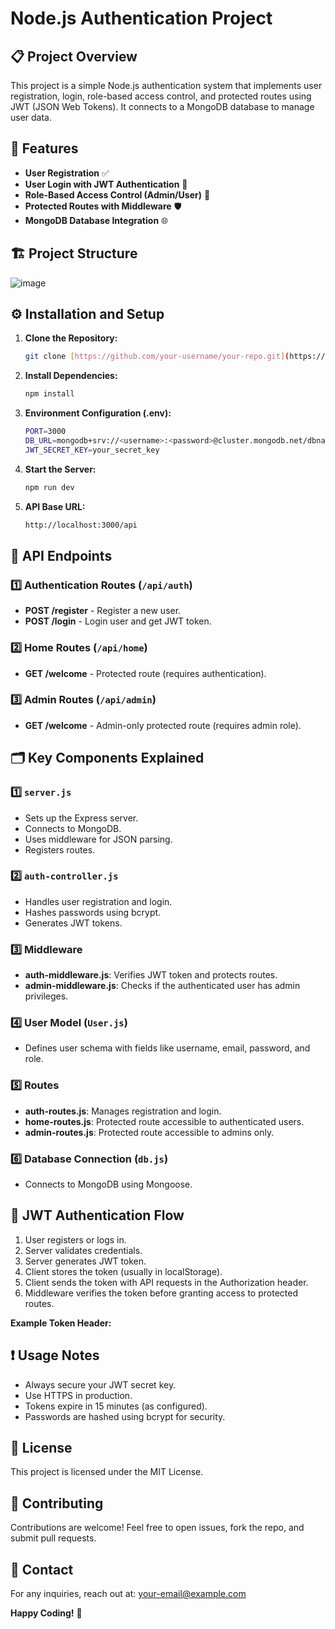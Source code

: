 # Node.js Authentication Project

## 📋 Project Overview

This project is a simple Node.js authentication system that implements user registration, login, role-based access control, and protected routes using JWT (JSON Web Tokens). It connects to a MongoDB database to manage user data.

## 🚀 Features

- **User Registration** ✅
- **User Login with JWT Authentication** 🔑
- **Role-Based Access Control (Admin/User)** 🔐
- **Protected Routes with Middleware** 🛡️
- **MongoDB Database Integration** 🌐

## 🏗️ Project Structure
![image](https://github.com/user-attachments/assets/2ed2ffb3-0785-46e6-bbd6-133dd821f559)



## ⚙️ Installation and Setup

1. **Clone the Repository:**
   ```bash
   git clone [https://github.com/your-username/your-repo.git](https://github.com/rKrishan99/Authentication-Node-Js.git)

2. **Install Dependencies:**
   ```bash
   npm install

3. **Environment Configuration (.env):**
   ```bash
   PORT=3000
   DB_URL=mongodb+srv://<username>:<password>@cluster.mongodb.net/dbname
   JWT_SECRET_KEY=your_secret_key

4. **Start the Server:**
   ```bash
   npm run dev
   
5. **API Base URL:**
   ```bash
   http://localhost:3000/api

## 📡 API Endpoints

### 1️⃣ Authentication Routes (`/api/auth`)

- **POST /register** - Register a new user.
- **POST /login** - Login user and get JWT token.

### 2️⃣ Home Routes (`/api/home`)

- **GET /welcome** - Protected route (requires authentication).

### 3️⃣ Admin Routes (`/api/admin`)

- **GET /welcome** - Admin-only protected route (requires admin role).

## 🗂️ Key Components Explained

### 1️⃣ `server.js`

- Sets up the Express server.
- Connects to MongoDB.
- Uses middleware for JSON parsing.
- Registers routes.

### 2️⃣ `auth-controller.js`

- Handles user registration and login.
- Hashes passwords using bcrypt.
- Generates JWT tokens.

### 3️⃣ Middleware

- **auth-middleware.js**: Verifies JWT token and protects routes.
- **admin-middleware.js**: Checks if the authenticated user has admin privileges.

### 4️⃣ User Model (`User.js`)

- Defines user schema with fields like username, email, password, and role.

### 5️⃣ Routes

- **auth-routes.js**: Manages registration and login.
- **home-routes.js**: Protected route accessible to authenticated users.
- **admin-routes.js**: Protected route accessible to admins only.

### 6️⃣ Database Connection (`db.js`)

- Connects to MongoDB using Mongoose.

## 🔑 JWT Authentication Flow

1. User registers or logs in.
2. Server validates credentials.
3. Server generates JWT token.
4. Client stores the token (usually in localStorage).
5. Client sends the token with API requests in the Authorization header.
6. Middleware verifies the token before granting access to protected routes.

**Example Token Header:**


## ❗ Usage Notes

- Always secure your JWT secret key.
- Use HTTPS in production.
- Tokens expire in 15 minutes (as configured).
- Passwords are hashed using bcrypt for security.

## 📝 License

This project is licensed under the MIT License.

## 🙌 Contributing

Contributions are welcome! Feel free to open issues, fork the repo, and submit pull requests.

## 💬 Contact

For any inquiries, reach out at: your-email@example.com

**Happy Coding!** 🚀
   
   
